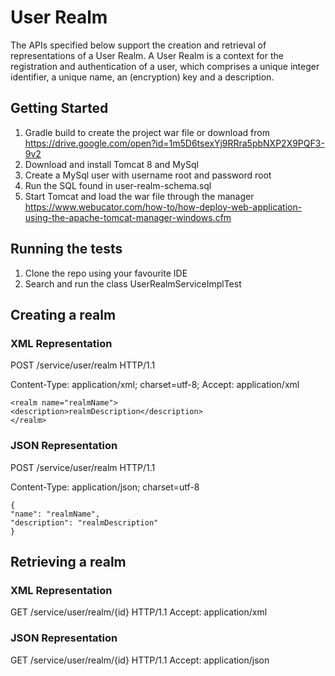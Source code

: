 # User Realm

The APIs specified below support the creation and retrieval of representations of a User Realm. A User Realm is a context for the registration and authentication of a user, which comprises a unique integer identifier, a unique name, an (encryption) key and a description.

## Getting Started

1. Gradle build to create the project war file or download from https://drive.google.com/open?id=1m5D6tsexYj9RRra5pbNXP2X9PQF3-9v2
2. Download and install Tomcat 8 and MySql
3. Create a MySql user with username root and password root
4. Run the SQL found in user-realm-schema.sql
5. Start Tomcat and load the war file through the manager https://www.webucator.com/how-to/how-deploy-web-application-using-the-apache-tomcat-manager-windows.cfm

## Running the tests

1. Clone the repo using your favourite IDE
2. Search and run the class UserRealmServiceImplTest

## Creating a realm

### XML Representation
POST /service/user/realm HTTP/1.1

Content-Type: application/xml; charset=utf-8; Accept: application/xml
```
<realm name="realmName">
<description>realmDescription</description>
</realm>
```

### JSON Representation
POST /service/user/realm HTTP/1.1

Content-Type: application/json; charset=utf-8
```
{
"name": "realmName",
"description": "realmDescription"
}
```


## Retrieving a realm
### XML Representation
GET /service/user/realm/{id} HTTP/1.1
Accept: application/xml

### JSON Representation
GET /service/user/realm/{id} HTTP/1.1
Accept: application/json
